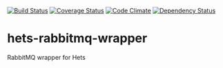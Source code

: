 [![Build Status](https://travis-ci.org/ontohub/hets-rabbitmq-wrapper.svg?branch=master)](https://travis-ci.org/ontohub/hets-rabbitmq-wrapper)
[![Coverage Status](https://coveralls.io/repos/github/ontohub/hets-rabbitmq-wrapper/badge.svg?branch=master)](https://coveralls.io/github/ontohub/hets-rabbitmq-wrapper?branch=master)
[![Code Climate](https://codeclimate.com/github/ontohub/hets-rabbitmq-wrapper/badges/gpa.svg)](https://codeclimate.com/github/ontohub/hets-rabbitmq-wrapper)
[![Dependency Status](https://gemnasium.com/badges/github.com/ontohub/hets-rabbitmq-wrapper.svg)](https://gemnasium.com/github.com/ontohub/hets-rabbitmq-wrapper)

# hets-rabbitmq-wrapper
RabbitMQ wrapper for Hets
